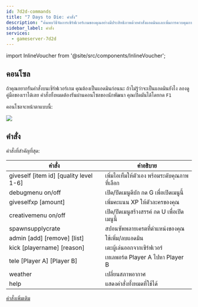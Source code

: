 ```yaml
---
id: 7d2d-commands
title: "7 Days to Die: คำสั่ง"
description: "ค้นพบวิธีจัดการเซิร์ฟเวอร์เกมของคุณอย่างมีประสิทธิภาพด้วยคำสั่งแอดมินและเพิ่มการควบคุมการเล่นเกม → เรียนรู้เพิ่มเติมตอนนี้"
sidebar_label: คำสั่ง
services:
  - gameserver-7d2d
---
```


import InlineVoucher from '@site/src/components/InlineVoucher';

<InlineVoucher />

## คอนโซล
ถ้าคุณอยากรันคำสั่งบนเซิร์ฟเวอร์เกม คุณต้องเป็นแอดมินก่อนนะ ถ้าไม่รู้ว่าจะเป็นแอดมินยังไง ลองดูคู่มือของเราได้เลย
คำสั่งทั้งหมดต้องรันผ่านคอนโซลของนักพัฒนา คุณเปิดมันได้โดยกด `F1`

คอนโซลจะหน้าตาแบบนี้:

![](https://screensaver01.zap-hosting.com/index.php/s/Lyi4qrT5MjzJLkL/preview)

## คำสั่ง
คำสั่งที่สำคัญที่สุด:

| คำสั่ง    | คำอธิบาย                                                 |
| ----------------- | ------------------------------------------------------------ |
| giveself [item id] [quality level 1-6] | เพิ่มไอเท็มให้ตัวเอง พร้อมระดับคุณภาพที่เลือก |
| debugmenu on/off | เปิด/ปิดเมนูดีบัก กด G เพื่อเปิดเมนูนี้ |
| giveselfxp [amount] | เพิ่มคะแนน XP ให้ตัวละครของคุณ |
| creativemenu on/off | เปิด/ปิดเมนูสร้างสรรค์ กด U เพื่อเปิดเมนูนี้ |
| spawnsupplycrate | สปอนซัพพลายเครตที่ตำแหน่งของคุณ |
| admin [add] [remove] [list] | ใช้เพิ่ม/ลบแอดมิน |
| kick [playername] [reason] | เตะผู้เล่นออกจากเซิร์ฟเวอร์ |
| tele [Player A] [Player B] | เทเลพอร์ต Player A ไปหา Player B |
| weather | เปลี่ยนสภาพอากาศ |
| help | แสดงคำสั่งทั้งหมดที่ใช้ได้ |

[คำสั่งเพิ่มเติม](https://commands.gg/7dtd)

<InlineVoucher />